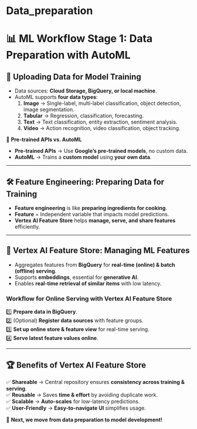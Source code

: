 # Data_preparation

# 📊 **ML Workflow Stage 1: Data Preparation with AutoML**  

## 🔹 **Uploading Data for Model Training**  
- Data sources: **Cloud Storage, BigQuery, or local machine**.  
- AutoML supports **four data types**:  
  1. **Image** → Single-label, multi-label classification, object detection, image segmentation.  
  2. **Tabular** → Regression, classification, forecasting.  
  3. **Text** → Text classification, entity extraction, sentiment analysis.  
  4. **Video** → Action recognition, video classification, object tracking.  

📌 **Pre-trained APIs vs. AutoML**  
- **Pre-trained APIs** → Use **Google’s pre-trained models**, no custom data.  
- **AutoML** → Trains a **custom model** using **your own data**.  

---

## 🛠️ **Feature Engineering: Preparing Data for Training**  
- **Feature engineering** is like **preparing ingredients for cooking**.  
- **Feature** = Independent variable that impacts model predictions.  
- **Vertex AI Feature Store** helps **manage, serve, and share features** efficiently.  

---

## 🔹 **Vertex AI Feature Store: Managing ML Features**
- Aggregates features from **BigQuery** for **real-time (online) & batch (offline) serving**.  
- Supports **embeddings**, essential for **generative AI**.  
- Enables **real-time retrieval of similar items** with low latency.  

### **Workflow for Online Serving with Vertex AI Feature Store**  
1️⃣ **Prepare data in BigQuery**.  
2️⃣ (Optional) **Register data sources** with feature groups.  
3️⃣ **Set up online store & feature view** for real-time serving.  
4️⃣ **Serve latest feature values online**.  

---

## 🏆 **Benefits of Vertex AI Feature Store**
✅ **Shareable** → Central repository ensures **consistency across training & serving**.  
✅ **Reusable** → Saves **time & effort** by avoiding duplicate work.  
✅ **Scalable** → **Auto-scales** for low-latency predictions.  
✅ **User-Friendly** → **Easy-to-navigate UI** simplifies usage.  

📌 **Next, we move from data preparation to model development!**  
